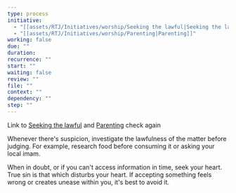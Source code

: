 ```yaml
---
type: process
initiative:
  - "[[assets/RTJ/Initiatives/worship/Seeking the lawful|Seeking the lawful]]"
  - "[[assets/RTJ/Initiatives/worship/Parenting|Parenting]]"
working: false
due: ""
duration: 
recurrence: ""
start: ""
waiting: false
review: ""
file: ""
context: ""
dependency: ""
step: ""
---
```


Link to [Seeking the lawful](assets/RTJ/Initiatives/worship/Seeking%20the%20lawful.md) and [Parenting](assets/RTJ/Initiatives/worship/Parenting.md) check again

Whenever there's suspicion, investigate the lawfulness of the matter before judging. For example, research food before consuming it or asking your local imam.

When in doubt, or if you can't access information in time, seek your heart. True sin is that which disturbs your heart. If accepting something feels wrong or creates unease within you, it's best to avoid it.

